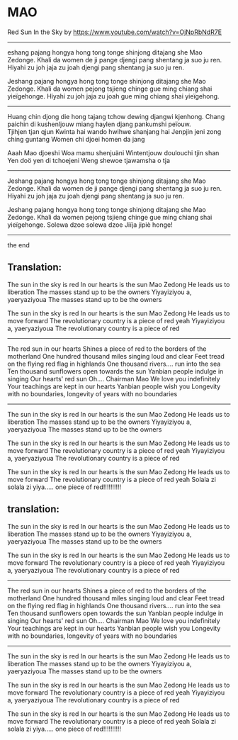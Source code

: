 # MAO
Red Sun In the Sky by https://www.youtube.com/watch?v=OjNpRbNdR7E

--------------

eshang pajang hongya hong tong tonge
shinjong ditajang she Mao Zedonge.
Khali da women de ji pange
djengi pang shentang ja suo ju ren.
Hiyahi zu joh
jaja zu joah
djengi pang shentang ja suo ju ren.

Jeshang pajang hongya hong tong tonge
shinjong ditajang she Mao Zedonge.
Khali da women pejong tsjieng chinge
gue ming chiang shai yieïgehonge.
Hiyahi zu joh
jaja zu joah
gue ming chiang shai yieïgehong.

--------------

Huang chin djong die hong tajang
tchow dewing djangwi kjenhong.
Chang paichin di kushenljouw miang
haylen djang pankumshi peïouw.  
Tjihjen tjan qjun 
Kwinta hai wando hwihwe shanjang hai
Jenpjin jeni zong ching guntang
Women chi djoei homen da jang

Aaah Mao djoeshi 
Woa mamu shenjuäni 
Wintentjouw doulouchi tjin shan   
Yen doö yen di tchoejeni
Weng shewoe tjawamsha o tja

--------------

Jeshang pajang hongya hong tong tonge
shinjong ditajang she Mao Zedonge.
Khali da women de ji pange
djengi pang shentang ja suo ju ren.
Hiyahi zu joh
jaja zu joah
djengi pang shentang ja suo ju ren.

Jeshang pajang hongya hong tong tonge
shinjong ditajang she Mao Zedonge.
Khali da women pejong tsjieng chinge
gue ming chiang shai yieïgehonge.
Solewa dzoe solewa dzoe
Jiïja jipiè honge!

-----------------

the end

Translation:
-------------

The sun in the sky is red
In our hearts is the sun Mao Zedong
He leads us to liberation
The masses stand up to be the owners
Yiyayiziyou a, yaeryaziyoua
The masses stand up to be the owners

The sun in the sky is red
In our hearts is the sun Mao Zedong
He leads us to move forward
The revolutionary country is a piece of red yeah
Yiyayiziyou a, yaeryaziyoua
The revolutionary country is a piece of red

--------------

The red sun in our hearts
Shines a piece of red to the borders of the motherland
One hundred thousand miles singing loud and clear
Feet tread on the flying red flag in highlands
One thousand rivers.... run into the sea
Ten thousand sunflowers open towards the sun
Yanbian people indulge in singing
Our hearts' red sun
Oh.... Chairman Mao
We love you indefinitely
Your teachings are kept in our hearts
Yanbian people wish you
Longevity with no boundaries, longevity of years with no boundaries

--------------

The sun in the sky is red
In our hearts is the sun Mao Zedong
He leads us to liberation
The masses stand up to be the owners
Yiyayiziyou a, yaeryaziyoua
The masses stand up to be the owners

The sun in the sky is red
In our hearts is the sun Mao Zedong
He leads us to move forward
The revolutionary country is a piece of red yeah
Yiyayiziyou a, yaeryaziyoua
The revolutionary country is a piece of red

The sun in the sky is red
In our hearts is the sun Mao Zedong
He leads us to move forward
The revolutionary country is a piece of red yeah
Solala zi solala zi
yiya..... one piece of red!!!!!!!!!!

translation:
----------

The sun in the sky is red
In our hearts is the sun Mao Zedong
He leads us to liberation
The masses stand up to be the owners
Yiyayiziyou a, yaeryaziyoua
The masses stand up to be the owners

The sun in the sky is red
In our hearts is the sun Mao Zedong
He leads us to move forward
The revolutionary country is a piece of red yeah
Yiyayiziyou a, yaeryaziyoua
The revolutionary country is a piece of red

--------------

The red sun in our hearts
Shines a piece of red to the borders of the motherland
One hundred thousand miles singing loud and clear
Feet tread on the flying red flag in highlands
One thousand rivers.... run into the sea
Ten thousand sunflowers open towards the sun
Yanbian people indulge in singing
Our hearts' red sun
Oh.... Chairman Mao
We love you indefinitely
Your teachings are kept in our hearts
Yanbian people wish you
Longevity with no boundaries, longevity of years with no boundaries

--------------

The sun in the sky is red
In our hearts is the sun Mao Zedong
He leads us to liberation
The masses stand up to be the owners
Yiyayiziyou a, yaeryaziyoua
The masses stand up to be the owners

The sun in the sky is red
In our hearts is the sun Mao Zedong
He leads us to move forward
The revolutionary country is a piece of red yeah
Yiyayiziyou a, yaeryaziyoua
The revolutionary country is a piece of red

The sun in the sky is red
In our hearts is the sun Mao Zedong
He leads us to move forward
The revolutionary country is a piece of red yeah
Solala zi solala zi
yiya..... one piece of red!!!!!!!!!!
